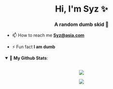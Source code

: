 <h1 align="center">Hi, I'm Syz ✨</h1>
<h3 align="center">A random dumb skid 💸</h3>

- 📫 How to reach me **Syz@asia.com**

- ⚡ Fun fact **I am dumb**

<details open>
 <summary> 💸 <b>My Github Stats</b>: </summary>
<br>
<p align = "center">
  <img src = "https://github-stats-51zyiojh0.vercel.app/api?username=k6d&bg_color=00000000&title_color=ff6e96&text_color=A5A5B6&hide_border=true&show_icons=false">
</p>

<p align = "center">
  <img src = "https://discord.c99.nl/widget/theme-4/770165136278683668.png">
 </p>
</details>
